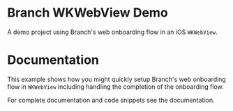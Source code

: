 # Branch WKWebView Demo
A demo project using Branch's web onboarding flow in an iOS `WKWebView`.

# Documentation
This example shows how you might quickly setup Branch's web onboarding flow in `WKWebView` including handling the completion of the onboarding flow.

For complete documentation and code snippets see the documentation.
